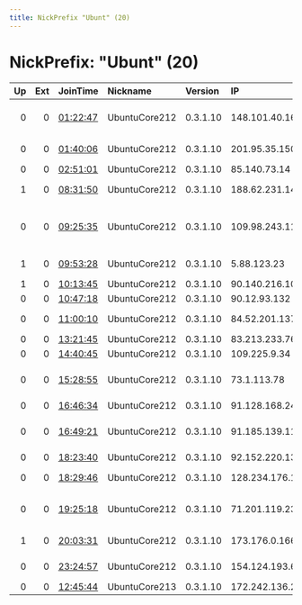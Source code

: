 ```yaml
---
title: NickPrefix "Ubunt" (20)
---
```


# NickPrefix: "Ubunt" (20)

|   Up |   Ext | JoinTime                                                                                            | Nickname      | Version   | IP              | AS                                    | CC   |   ORp |   Dirp | OS    | Contact   |   eFamMembers |
|-----:|------:|:----------------------------------------------------------------------------------------------------|:--------------|:----------|:----------------|:--------------------------------------|:-----|------:|-------:|:------|:----------|--------------:|
|    0 |     0 | [01:22:47](https://metrics.torproject.org/rs.html#details/680A9A6D062051A9F3AA21A4C0D718AFC5F1D7EF) | UbuntuCore212 | 0.3.1.10  | 148.101.40.166  | Compaa Dominicana de Telfonos, C. por | do   | 41597 |      0 | Linux | None      |             1 |
|    0 |     0 | [01:40:06](https://metrics.torproject.org/rs.html#details/6E6D001CC7C858D84BEF0A39C99692529A70E25E) | UbuntuCore212 | 0.3.1.10  | 201.95.35.150   | TELEFNICA BRASIL S.A                  | br   | 46077 |      0 | Linux | None      |             1 |
|    0 |     0 | [02:51:01](https://metrics.torproject.org/rs.html#details/837D53DE563B44725E286E75110511F790FCBB4D) | UbuntuCore212 | 0.3.1.10  | 85.140.73.14    | MTS PJSC                              | ru   | 43351 |      0 | Linux | None      |             1 |
|    1 |     0 | [08:31:50](https://metrics.torproject.org/rs.html#details/CE4DEDF42AF2DB34B7A09D83991C79529120D0D9) | UbuntuCore212 | 0.3.1.10  | 188.62.231.149  | Swisscom Switzerland Ltd              | ch   | 44088 |      0 | Linux | None      |             1 |
|    0 |     0 | [09:25:35](https://metrics.torproject.org/rs.html#details/BF69E142D22F8A6E5E9AE8194BEE4455D86F4AE7) | UbuntuCore212 | 0.3.1.10  | 109.98.243.110  | Telekom Romania Communication S.A     | ro   | 43729 |      0 | Linux | None      |             1 |
|    1 |     0 | [09:53:28](https://metrics.torproject.org/rs.html#details/18659F0E31F298FA5CF92EEAB9921E02487CF564) | UbuntuCore212 | 0.3.1.10  | 5.88.123.23     | Vodafone Italia S.p.A.                | it   | 45015 |      0 | Linux | None      |             1 |
|    1 |     0 | [10:13:45](https://metrics.torproject.org/rs.html#details/C2CB329659308B453EA52E097F45DF40863E8649) | UbuntuCore212 | 0.3.1.10  | 90.140.216.103  | TELE2                                 | lt   | 34429 |      0 | Linux | None      |             1 |
|    0 |     0 | [10:47:18](https://metrics.torproject.org/rs.html#details/8243EB9841017983EFA82C003075D01037494B54) | UbuntuCore212 | 0.3.1.10  | 90.12.93.132    | Orange                                | fr   | 45179 |      0 | Linux | None      |             1 |
|    0 |     0 | [11:00:10](https://metrics.torproject.org/rs.html#details/B272488C5EE95C9C5378885AB28F44CBB53FCCDA) | UbuntuCore212 | 0.3.1.10  | 84.52.201.137   | NTE Bredband AS                       | no   | 40100 |      0 | Linux | None      |             1 |
|    0 |     0 | [13:21:45](https://metrics.torproject.org/rs.html#details/6C271B4EAB89D03CC960421609CD787D71EF765C) | UbuntuCore212 | 0.3.1.10  | 83.213.233.76   | Euskaltel S.A.                        | es   | 33081 |      0 | Linux | None      |             1 |
|    0 |     0 | [14:40:45](https://metrics.torproject.org/rs.html#details/E9396A100D630FCB2CE82A81EAABD122D2096909) | UbuntuCore212 | 0.3.1.10  | 109.225.9.34    | Rostelecom                            | ru   | 36471 |      0 | Linux | None      |             1 |
|    0 |     0 | [15:28:55](https://metrics.torproject.org/rs.html#details/FE00DC292EEFAAD518BEDA62A2B266D54E3E1A0C) | UbuntuCore212 | 0.3.1.10  | 73.1.113.78     | Comcast Cable Communications, LLC     | us   | 33639 |      0 | Linux | None      |             1 |
|    0 |     0 | [16:46:34](https://metrics.torproject.org/rs.html#details/7DD0D78990BF53B5E5E02B37768C17D191CEEC4D) | UbuntuCore212 | 0.3.1.10  | 91.128.168.247  | TELE2                                 | at   | 35031 |      0 | Linux | None      |             1 |
|    0 |     0 | [16:49:21](https://metrics.torproject.org/rs.html#details/9C09D6EB9E2DD297922FB37E7464009E4A06969C) | UbuntuCore212 | 0.3.1.10  | 91.185.139.117  | Information Technology Company ITC    | ir   | 45995 |      0 | Linux | None      |             1 |
|    0 |     0 | [18:23:40](https://metrics.torproject.org/rs.html#details/CBA40093F8A4FE2EC6B390AA8BA0282B3AB2226D) | UbuntuCore212 | 0.3.1.10  | 92.152.220.130  | Orange                                | fr   | 35547 |      0 | Linux | None      |             1 |
|    0 |     0 | [18:29:46](https://metrics.torproject.org/rs.html#details/122CF7C75E78921919C6197D896E8C1CA7017BC9) | UbuntuCore212 | 0.3.1.10  | 128.234.176.141 | Saudi Telecom Company JSC             | sa   | 32813 |      0 | Linux | None      |             1 |
|    0 |     0 | [19:25:18](https://metrics.torproject.org/rs.html#details/662B9BCBFC738913DDDC261BA0F5ABBCF5DDB378) | UbuntuCore212 | 0.3.1.10  | 71.201.119.235  | Comcast Cable Communications, LLC     | us   | 34307 |      0 | Linux | None      |             1 |
|    1 |     0 | [20:03:31](https://metrics.torproject.org/rs.html#details/8AF40C2A63460EB7E29DACF5511DCB183CE20E1B) | UbuntuCore212 | 0.3.1.10  | 173.176.0.166   | Videotron Telecom Ltee                | ca   | 40961 |      0 | Linux | None      |             1 |
|    0 |     0 | [23:24:57](https://metrics.torproject.org/rs.html#details/CA2EE0CF2C03F0102129DC8109B853EB57C8C398) | UbuntuCore212 | 0.3.1.10  | 154.124.193.64  | Autonomous System                     | sn   | 35635 |      0 | Linux | None      |             1 |
|    0 |     0 | [12:45:44](https://metrics.torproject.org/rs.html#details/DF591D9E7AB6135C90C8007B83B6F28F19F655D7) | UbuntuCore213 | 0.3.1.10  | 172.242.136.206 | ViaSat,Inc.                           | us   | 40139 |      0 | Linux | None      |             1 |

